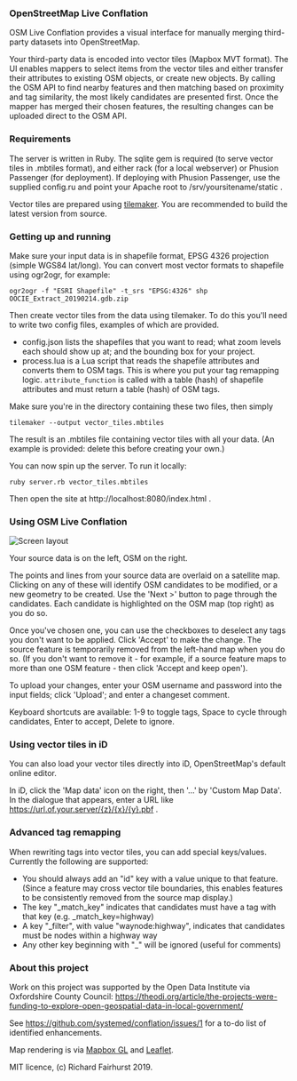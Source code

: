 ### OpenStreetMap Live Conflation

OSM Live Conflation provides a visual interface for manually merging third-party datasets into OpenStreetMap.

Your third-party data is encoded into vector tiles (Mapbox MVT format). The UI enables mappers to select items from the vector tiles and either transfer their attributes to existing OSM objects, or create new objects. By calling the OSM API to find nearby features and then matching based on proximity and tag similarity, the most likely candidates are presented first. Once the mapper has merged their chosen features, the resulting changes can be uploaded direct to the OSM API.

### Requirements

The server is written in Ruby. The sqlite gem is required (to serve vector tiles in .mbtiles format), and either rack (for a local webserver) or Phusion Passenger (for deployment). If deploying with Phusion Passenger, use the supplied config.ru and point your Apache root to /srv/yoursitename/static .

Vector tiles are prepared using [tilemaker](https://github.com/systemed/tilemaker). You are recommended to build the latest version from source.

### Getting up and running

Make sure your input data is in shapefile format, EPSG 4326 projection (simple WGS84 lat/long). You can convert most vector formats to shapefile using ogr2ogr, for example:

	ogr2ogr -f "ESRI Shapefile" -t_srs "EPSG:4326" shp OOCIE_Extract_20190214.gdb.zip

Then create vector tiles from the data using tilemaker. To do this you'll need to write two config files, examples of which are provided.

* config.json lists the shapefiles that you want to read; what zoom levels each should show up at; and the bounding box for your project.
* process.lua is a Lua script that reads the shapefile attributes and converts them to OSM tags. This is where you put your tag remapping logic. `attribute_function` is called with a table (hash) of shapefile attributes and must return a table (hash) of OSM tags.

Make sure you're in the directory containing these two files, then simply

    tilemaker --output vector_tiles.mbtiles
	
The result is an .mbtiles file containing vector tiles with all your data. (An example is provided: delete this before creating your own.)

You can now spin up the server. To run it locally:

    ruby server.rb vector_tiles.mbtiles
	
Then open the site at http://localhost:8080/index.html .

### Using OSM Live Conflation

![Screen layout](https://www.systemed.net/osm/conflation_screenshot.jpg "OSM Live Conflation")

Your source data is on the left, OSM on the right.

The points and lines from your source data are overlaid on a satellite map. Clicking on any of these will identify OSM candidates to be modified, or a new geometry to be created. Use the 'Next >' button to page through the candidates. Each candidate is highlighted on the OSM map (top right) as you do so.

Once you've chosen one, you can use the checkboxes to deselect any tags you don't want to be applied. Click 'Accept' to make the change. The source feature is temporarily removed from the left-hand map when you do so. (If you don't want to remove it - for example, if a source feature maps to more than one OSM feature - then click 'Accept and keep open').

To upload your changes, enter your OSM username and password into the input fields; click 'Upload'; and enter a changeset comment.

Keyboard shortcuts are available: 1-9 to toggle tags, Space to cycle through candidates, Enter to accept, Delete to ignore.

### Using vector tiles in iD

You can also load your vector tiles directly into iD, OpenStreetMap's default online editor.

In iD, click the 'Map data' icon on the right, then '...' by 'Custom Map Data'. In the dialogue that appears, enter a URL like https://url.of.your.server/{z}/{x}/{y}.pbf .

### Advanced tag remapping

When rewriting tags into vector tiles, you can add special keys/values. Currently the following are supported:

* You should always add an "id" key with a value unique to that feature. (Since a feature may cross vector tile boundaries, this enables features to be consistently removed from the source map display.)
* The key "_match_key" indicates that candidates must have a tag with that key (e.g. _match_key=highway)
* A key "_filter", with value "waynode:highway", indicates that candidates must be nodes within a highway way
* Any other key beginning with "_" will be ignored (useful for comments)

### About this project

Work on this project was supported by the Open Data Institute via Oxfordshire County Council: https://theodi.org/article/the-projects-were-funding-to-explore-open-geospatial-data-in-local-government/

See https://github.com/systemed/conflation/issues/1 for a to-do list of identified enhancements.

Map rendering is via [Mapbox GL](https://github.com/mapbox/mapbox-gl-js) and [Leaflet](https://leafletjs.com).

MIT licence, (c) Richard Fairhurst 2019.

